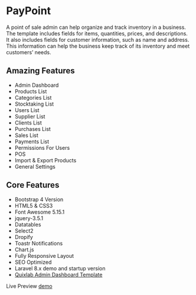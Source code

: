 # PayPoint

A point of sale admin can help organize and track inventory in a business. The template includes fields for items, quantities, prices, and descriptions. It also includes fields for customer information, such as name and address. This information can help the business keep track of its inventory and meet customers’ needs.

## Amazing Features
- Admin Dashboard
- Products List
- Categories List
- Stocktaking List
- Users List
- Supplier List
- Clients List 
- Purchases List
- Sales List
- Payments List
- Permissions For Users
- POS
- Import & Export Products
- General Settings

## Core Features

- Bootstrap 4 Version
- HTML5 & CSS3
- Font Awesome 5.15.1
- jquery-3.5.1
- Datatables
- Select2
- Dropify
- Toastr Notifications
- Chart.js
- Fully Responsive Layout
- SEO Optimized
- Laravel 8.x demo and startup version
- [Quixlab Admin Dashboard Template](https://themeforest.net/user/quixlab)

Live Preview [demo](https://pos-plus.rf.gd/)
